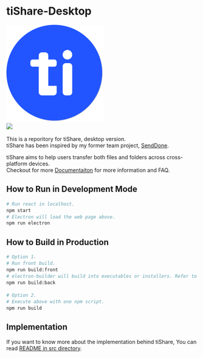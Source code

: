 
# tiShare-Desktop
<img src="https://raw.githubusercontent.com/dlguswo333/tishare-docs/main/public/logo.svg" width="256px"/>
<br>

<img src="https://dlguswo333.github.io/tishare-docs/desktop-run.png" width="960px"/>
<br>

This is a reporitory for tiShare, desktop version.<br>
tiShare has been inspired by my former team project, [SendDone](https://github.com/La-Beaute/SendDone-Desktop).
<br>

tiShare aims to help users transfer both files and folders across cross-platform devices.<br>
Checkout for more [Documentaiton](https://dlguswo333.github.io/tishare-docs) for more information and FAQ.
<br>

## How to Run in Development Mode
```bash
# Run react in localhost.
npm start
# Electron will load the web page above.
npm run electron
```

## How to Build in Production
```bash
# Option 1.
# Run front build.
npm run build:front
# electron-builder will build into executables or installers. Refer to its document for detail.
npm run build:back

# Option 2.
# Execute above with one npm script.
npm run build
```

## Implementation
If you want to know more about the implementation behind tiShare,
You can read [README in src directory](src/README.md).

